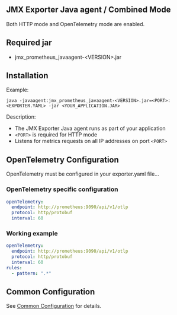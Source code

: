 JMX Exporter Java agent / Combined Mode
---

Both HTTP mode and OpenTelemetry mode are enabled.

## Required jar

- jmx_prometheus_javaagent-\<VERSION>.jar

## Installation

Example:

```shell
java -javaagent:jmx_prometheus_javaagent-<VERSION>.jar=<PORT>:<EXPORTER.YAML> -jar <YOUR_APPLICATION.JAR>
```

Description:

- The JMX Exporter Java agent runs as part of your application
- `<PORT>` is required for HTTP mode
- Listens for metrics requests on all IP addresses on port `<PORT>` 

## OpenTelemetry Configuration

OpenTelemetry must be configured in your exporter.yaml file...

### OpenTelemetry specific configuration

```yaml
openTelemetry:
  endpoint: http://prometheus:9090/api/v1/otlp
  protocol: http/protobuf
  interval: 60
```

### Working example

```yaml
openTelemetry:
  endpoint: http://prometheus:9090/api/v1/otlp
  protocol: http/protobuf
  interval: 60
rules:
  - pattern: ".*"
```

## Common Configuration

See [Common Configuration](../COMMON_CONFIGURATION.md) for details.
